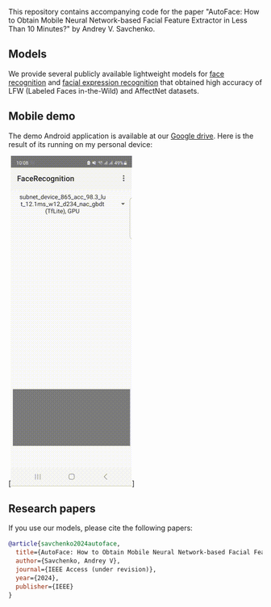This repository contains accompanying code for the paper "AutoFace: How to Obtain Mobile Neural Network-based Facial Feature Extractor in Less Than 10 Minutes?" by Andrey V. Savchenko.

## Models
We provide several publicly available lightweight models for [face recognition](models/face_recognition) and [facial expression recognition](models/face_expressions) that obtained high accuracy of LFW (Labeled Faces in-the-Wild) and AffectNet datasets.

## Mobile demo
The demo Android application is available at our [Google drive](https://drive.google.com/drive/folders/1D6z7zeWxFXh63Njm9Y4t4Kt1uf5OfgrT?usp=sharing). Here is the result of its running on my personal device:

[![Demo facial processing](mobile/demo.gif)]

## Research papers

If you use our models, please cite the following papers:

```BibTex
@article{savchenko2024autoface,
  title={AutoFace: How to Obtain Mobile Neural Network-based Facial Feature Extractor in Less Than 10 Minutes?},
  author={Savchenko, Andrey V},
  journal={IEEE Access (under revision)},
  year={2024},
  publisher={IEEE}
}
```

